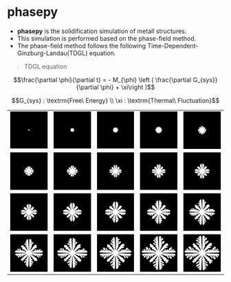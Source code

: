 # phasepy
- **phasepy** is the solidification simulation of metall structures.
- This simulation is performed based on the phase-field method.
- The phase-field method follows the following Time-Dependent-Ginzburg-Landau(TDGL) equation.

> TDGL equation

```math
\frac{\partial \phi}{\partial t} = - M_{\phi} \left ( \frac{\partial G_{sys}}{\partial \phi} + \xi\right )
```

```math
G_{sys} :  \textrm{Free\ Energy}
\\
\xi :  \textrm{Thermal\ Fluctuation}
```

||||||
|-|-|-|-|-|
|![phase_f_0](./sample/phase_img/data_0.png)|![phase_f_1000](./sample/phase_img/data_1000.png)|![phase_f_2000](./sample/phase_img/data_2000.png)|![phase_f_3000](./sample/phase_img/data_3000.png)|![phase_f_4000](./sample/phase_img/data_4000.png)|
|![phase_f_5000](./sample/phase_img/data_5000.png)|![phase_f_5000](./sample/phase_img/data_6000.png)|![phase_f_7000](./sample/phase_img/data_7000.png)|![phase_f_8000](./sample/phase_img/data_8000.png)|![phase_f_9000](./sample/phase_img/data_9000.png)|
|![phase_f_10000](./sample/phase_img/data_10000.png)|![phase_f_12000](./sample/phase_img/data_12000.png)|![phase_f_14000](./sample/phase_img/data_14000.png)|![phase_f_16000](./sample/phase_img/data_16000.png)|![phase_f_18000](./sample/phase_img/data_18000.png)|
|![phase_f_20000](./sample/phase_img/data_20000.png)|![phase_f22000](./sample/phase_img/data_22000.png)|![phase_f_24000](./sample/phase_img/data_24000.png)|![phase_f_26000](./sample/phase_img/data_26000.png)|![phase_f_28000](./sample/phase_img/data_28000.png)|
